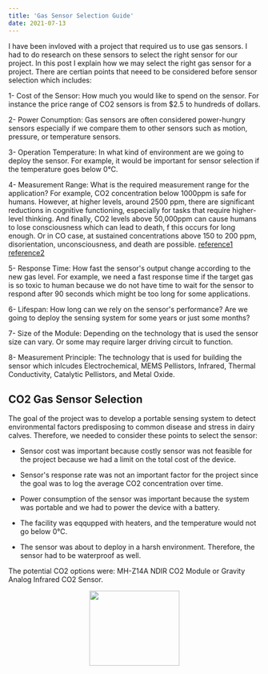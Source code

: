 ```yaml
---
title: 'Gas Sensor Selection Guide'
date: 2021-07-13
---
```


I have been invloved with a project that required us to use gas sensors. I had to do research on these sensors to select the right sensor for our project. In this post I explain how we may select the right gas sensor for a project. There are certian points that neeed to be considered before sensor selection which includes:

1- Cost of the Sensor: How much you would like to spend on the sensor. For instance the price range of CO2 sensors is from $2.5 to hundreds of dollars.

2- Power Conumption: Gas sensors are often considered power-hungry sensors especially if we compare them to other sensors such as motion, pressure, or temperature sensors.

3- Operation Temperature: In what kind of environment are we going to deploy the sensor. For example, it would be important for sensor selection if the temperature goes below 0℃.

4- Measurement Range: What is the required measurement range for the application? For example, CO2 concentration below 1000ppm is safe for humans. However, at higher levels, around 2500 ppm, there are significant reductions in cognitive functioning, especially for tasks that require higher-level thinking. And finally, CO2 levels above 50,000ppm can cause humans to lose consciousness which can lead to death, f this occurs for long enough. Or in CO case, at sustained concentrations above 150 to 200 ppm, disorientation, unconsciousness, and death are possible. [reference1](https://learn.kaiterra.com/en/air-academy/is-carbon-dioxide-harmful-to-people) [reference2](https://www.cpsc.gov/Safety-Education/Safety-Education-Centers/Carbon-Monoxide-Information-Center/Carbon-Monoxide-Questions-and-Answers)

5- Response Time: How fast the sensor's output change according to the new gas level. For example, we need a fast response time if the target gas is so toxic to human because we do not have time to wait for the sensor to respond after 90 seconds which might be too long for some applications.

6- Lifespan: How long can we rely on the sensor's performance? Are we going to deploy the sensing system for some years or just some months?

7- Size of the Module: Depending on the technology that is used the sensor size can vary. Or some may require larger driving circuit to function.

8- Measurement Principle: The technology that is used for building the sensor which inlcudes Electrochemical, MEMS Pellistors, Infrared, Thermal Conductivity, Catalytic Pellistors, and Metal Oxide.


## CO2 Gas Sensor Selection
The goal of the project was to develop a portable sensing system to detect environmental factors predisposing to common disease and stress in dairy calves. Therefore, we needed to consider these points to select the sensor:

  - Sensor cost was important because costly sensor was not feasible for the project because we had a limit on the total cost of the device.
  
  - Sensor's response rate was not an important factor for the project since the goal was to log the average CO2 concentration over time.
  
  - Power consumption of the sensor was important because the system was portable and we had to power the device with a battery.

  - The facility was eqqupped with heaters, and the temperature would not go below 0℃.

  - The sensor was about to deploy in a harsh environment. Therefore, the sensor had to be waterproof as well.

The potential CO2 options were:
MH-Z14A NDIR CO2 Module or Gravity Analog Infrared CO2 Sensor.

<p align="center">
  <img width="180" height="150" src="https://user-images.githubusercontent.com/45086751/129488385-c0311048-ae0f-4949-8194-401621b754da.png">
</p> 

  
 
